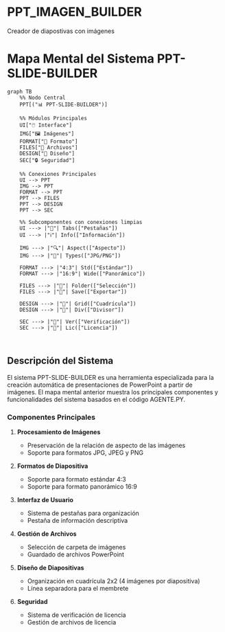# PPT_IMAGEN_BUILDER
Creador de diapostivas con imágenes


# Mapa Mental del Sistema PPT-SLIDE-BUILDER
````mermaid
graph TB
    %% Nodo Central
    PPT[("📊 PPT-SLIDE-BUILDER")]

    %% Módulos Principales
    UI["🖱️ Interface"]
    IMG["🖼️ Imágenes"]
    FORMAT["📐 Formato"]
    FILES["📁 Archivos"]
    DESIGN["🎨 Diseño"]
    SEC["🔒 Seguridad"]

    %% Conexiones Principales
    UI --> PPT
    IMG --> PPT
    FORMAT --> PPT
    PPT --> FILES
    PPT --> DESIGN
    PPT --> SEC

    %% Subcomponentes con conexiones limpias
    UI ---> |"📑"| Tabs(["Pestañas"])
    UI ---> |"ℹ️"| Info(["Información"])

    IMG ---> |"🔍"| Aspect(["Aspecto"])
    IMG ---> |"📁"| Types(["JPG/PNG"])

    FORMAT ---> |"4:3"| Std(["Estándar"])
    FORMAT ---> |"16:9"| Wide(["Panorámico"])

    FILES ---> |"📂"| Folder(["Selección"])
    FILES ---> |"💾"| Save(["Exportar"])

    DESIGN ---> |"📐"| Grid(["Cuadrícula"])
    DESIGN ---> |"📏"| Div(["Divisor"])

    SEC ---> |"🔑"| Ver(["Verificación"])
    SEC ---> |"📜"| Lic(["Licencia"])



````


## Descripción del Sistema

El sistema PPT-SLIDE-BUILDER es una herramienta especializada para la creación automática de presentaciones de PowerPoint a partir de imágenes. El mapa mental anterior muestra los principales componentes y funcionalidades del sistema basados en el código AGENTE.PY.

### Componentes Principales

1. **Procesamiento de Imágenes**
   - Preservación de la relación de aspecto de las imágenes
   - Soporte para formatos JPG, JPEG y PNG

2. **Formatos de Diapositiva**
   - Soporte para formato estándar 4:3
   - Soporte para formato panorámico 16:9

3. **Interfaz de Usuario**
   - Sistema de pestañas para organización
   - Pestaña de información descriptiva

4. **Gestión de Archivos**
   - Selección de carpeta de imágenes
   - Guardado de archivos PowerPoint

5. **Diseño de Diapositivas**
   - Organización en cuadrícula 2x2 (4 imágenes por diapositiva)
   - Línea separadora para el membrete

6. **Seguridad**
   - Sistema de verificación de licencia
   - Gestión de archivos de licencia

